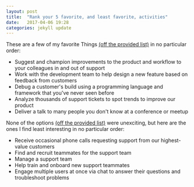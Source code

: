 ```yaml
---
layout: post
title:  "Rank your 5 favorite, and least favorite, activities"
date:   2017-04-06 19:28
categories: jekyll update
---
```

These are a few of my favorite Things [(off the provided list)](https://gist.github.com/fool/b0f254ff8c72a5765b6a9138249789d6) in no particular order: 

  * Suggest and champion improvements to the product and workflow to your colleagues in and out of support
  * Work with the development team to help design a new feature based on feedback from customers
  * Debug a customer's build using a programming language and framework that you've never seen before
  * Analyze thousands of support tickets to spot trends to improve our product
  * Deliver a talk to many people you don't know at a conference or meetup  
  
None of the options [(off the provided list)](https://gist.github.com/fool/b0f254ff8c72a5765b6a9138249789d6) were unexciting, but here are the ones I find least interesting in no particular order:  

  * Receive occasional phone calls requesting support from our highest-value customers  
  * Find and recruit teammates for the support team  
  * Manage a support team  
  * Help train and onboard new support teammates  
  * Engage multiple users at once via chat to answer their questions and troubleshoot problems
